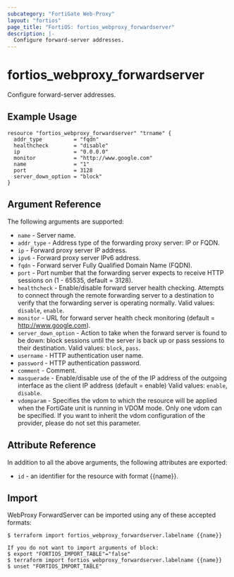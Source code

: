 ```yaml
---
subcategory: "FortiGate Web-Proxy"
layout: "fortios"
page_title: "FortiOS: fortios_webproxy_forwardserver"
description: |-
  Configure forward-server addresses.
---
```


# fortios_webproxy_forwardserver
Configure forward-server addresses.

## Example Usage

```hcl
resource "fortios_webproxy_forwardserver" "trname" {
  addr_type          = "fqdn"
  healthcheck        = "disable"
  ip                 = "0.0.0.0"
  monitor            = "http://www.google.com"
  name               = "1"
  port               = 3128
  server_down_option = "block"
}
```

## Argument Reference

The following arguments are supported:

* `name` - Server name.
* `addr_type` - Address type of the forwarding proxy server: IP or FQDN.
* `ip` - Forward proxy server IP address.
* `ipv6` - Forward proxy server IPv6 address.
* `fqdn` - Forward server Fully Qualified Domain Name (FQDN).
* `port` - Port number that the forwarding server expects to receive HTTP sessions on (1 - 65535, default = 3128).
* `healthcheck` - Enable/disable forward server health checking. Attempts to connect through the remote forwarding server to a destination to verify that the forwarding server is operating normally. Valid values: `disable`, `enable`.
* `monitor` - URL for forward server health check monitoring (default = http://www.google.com).
* `server_down_option` - Action to take when the forward server is found to be down: block sessions until the server is back up or pass sessions to their destination. Valid values: `block`, `pass`.
* `username` - HTTP authentication user name.
* `password` - HTTP authentication password.
* `comment` - Comment.
* `masquerade` - Enable/disable use of the of the IP address of the outgoing interface as the client IP address (default = enable) Valid values: `enable`, `disable`.
* `vdomparam` - Specifies the vdom to which the resource will be applied when the FortiGate unit is running in VDOM mode. Only one vdom can be specified. If you want to inherit the vdom configuration of the provider, please do not set this parameter.


## Attribute Reference

In addition to all the above arguments, the following attributes are exported:
* `id` - an identifier for the resource with format {{name}}.

## Import

WebProxy ForwardServer can be imported using any of these accepted formats:
```
$ terraform import fortios_webproxy_forwardserver.labelname {{name}}

If you do not want to import arguments of block:
$ export "FORTIOS_IMPORT_TABLE"="false"
$ terraform import fortios_webproxy_forwardserver.labelname {{name}}
$ unset "FORTIOS_IMPORT_TABLE"
```
